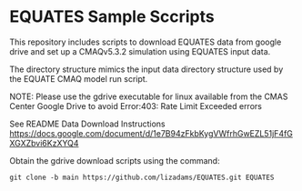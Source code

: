 # EQUATES Sample Sccripts

 This repository includes scripts to download EQUATES data from google drive and set up a CMAQv5.3.2 simulation using EQUATES input data.

  The directory structure mimics the input data directory structure used by the EQUATE CMAQ model run script.

  NOTE: Please use the gdrive executable for linux available from the CMAS Center Google Drive to avoid Error:403: Rate Limit Exceeded errors

  See README Data Download Instructions https://docs.google.com/document/d/1e7B94zFkbKygVWfrhGwEZL51jF4fGXGXZbvi6KzXYQ4
  
  Obtain the gdrive download scripts using the command:


```
git clone -b main https://github.com/lizadams/EQUATES.git EQUATES
```

